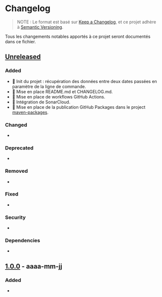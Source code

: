 # Changelog

> NOTE : Le format est basé sur [Keep a Changelog](https://keepachangelog.com/fr/1.0.0/),
et ce projet adhère à [Semantic Versioning](https://semver.org/lang/fr/).

Tous les changements notables apportés à ce projet seront documentés dans ce fichier.

## [Unreleased]

### Added

* :green_heart: Init du projet : récupération des données entre deux dates passées en paramètre de la ligne de commande.
* :pencil: Mise en place README.md et CHANGELOG.md.
* :construction_worker: Mise en place de workflows GitHub Actions.
* :construction_worker: Intégration de SonarCloud.
* :construction_worker: Mise en place de la publication GitHub Packages dans le project [maven-packages].

### Changed

*

### Deprecated

*

### Removed

*

### Fixed

*

### Security

*

### Dependencies

*

## [1.0.0] - aaaa-mm-jj

### Added

*

[Keep a Changelog]: https://keepachangelog.com/fr/1.0.0/ "CHANGELOG Template et bonnes pratiques"
[Semantic Versioning]: https://semver.org/lang/fr/ "Bonnes pratique de la Gestion de Version"

[maven-packages]: https://github.com/bdelion/maven-packages/packages/

[Unreleased]: https://github.com/bdelion/meteo-scraping/compare/1.0.0...develop
[1.0.0]: https://github.com/bdelion/meteo-scraping/releases/tag/1.0.0
